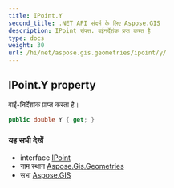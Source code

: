 ```yaml
---
title: IPoint.Y
second_title: .NET API संदर्भ के लिए Aspose.GIS
description: IPoint संपत्त. वईनर्देशंक प्रप्त करत है
type: docs
weight: 30
url: /hi/net/aspose.gis.geometries/ipoint/y/
---
```

## IPoint.Y property

वाई-निर्देशांक प्राप्त करता है।

```csharp
public double Y { get; }
```

### यह सभी देखें

* interface [IPoint](../)
* नाम स्थान [Aspose.Gis.Geometries](../../ipoint/)
* सभा [Aspose.GIS](../../../)


